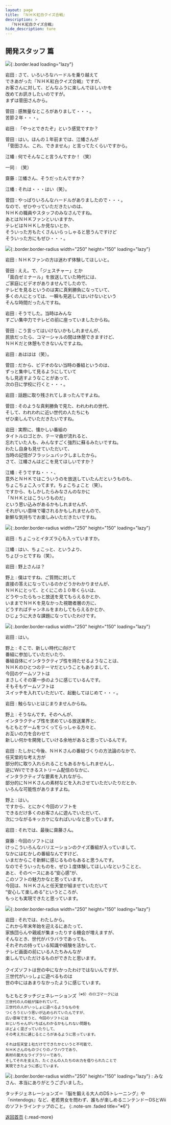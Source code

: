 ```yaml
---
layout: page
title: 『ＮＨＫ紅白クイズ合戦』
description: >
  『ＮＨＫ紅白クイズ合戦』
hide_description: ture
---
```


## 開発スタッフ 篇

![](/interviews/jp/wii/rqij/vol2/img/mainvisual5.jpg){:.border.lead loading="lazy"}

岩田
: さて、いろいろなハードルを乗り越えて<br>できあがった『ＮＨＫ紅白クイズ合戦』ですが、<br>お客さんに対して、どんなふうに楽しんでほしいかを<br>改めてお訊きしたいのですが。<br>まずは菅田さんから。

菅田
: 感無量なところがありまして・・・。<br>苦節２年・・・。

岩田
: 「やっとできたぞ」という感覚ですか？

菅田
: はい。ほんの１年前までは、江幡さんが<br>「菅田さん、これ、できません」と言ってたくらいですから。

江幡
: 何でそんなこと言うんですか！（笑）

一同
: （笑）

齋藤
: 江幡さん、そうだったんですか？

江幡
: それは・・・はい（笑）。

菅田
: やっぱりいろんなハードルがありましたので・・・。<br>なので、ぜひやっていただきたいのは、<br>ＮＨＫの職員やスタッフのみなさんですね。<br>あとはＮＨＫファンといいますか、<br>テレビはＮＨＫしか見ないとか、<br>そういった方もたくさんいらっしゃると思うんですけど<br>そういった方にもぜひ・・・。

![](/interviews/jp/wii/rqij/vol2/img/photo12.jpg){:.border.border-radius width="250" height="150" loading="lazy"}

岩田
: ＮＨＫファンの方は迷わず体験してほしいと。

菅田
: ええ。で、「ジェスチャー」とか<br>「面白ゼミナール」を放送していた時代には、<br>ご家庭にビデオがありませんでしたので、<br>テレビを見るというのは実に真剣勝負になっていて、<br>多くの人にとっては、一瞬も見逃してはいけないという<br>そんな時間だったんですね。

岩田
: そうでした。当時はみんな<br>すごい集中力でテレビの前に座っていましたからね。

菅田
: こう言ってはいけないかもしれませんが、<br>民放だったら、コマーシャルの間は休憩できますけど、<br>ＮＨＫだと休憩もできないんですよね。

岩田
: あははは（笑）。

菅田
: だから、ビデオのない当時の番組というのは、<br>ずっと集中して見るようにしていて<br>もし見逃すようなことがあって、<br>次の日に学校に行くと・・・。

岩田
: 話題に取り残されてしまったんですよね。

菅田
: そのような真剣勝負で見た、われわれの世代、<br>そして、われわれに近い世代の人たちにも<br>ぜひ楽しんでいただきたいですね。

岩田
: 実際に、懐かしい番組の<br>タイトルロゴとか、テーマ曲が流れると、<br>忘れていた人も、みんなすごく強烈に蘇るみたいですね。<br>わたし自身も見せていただいて、<br>当時の記憶がフラッシュバックしましたから。<br>さて、江幡さんはどこを見てほしいですか？

江幡
: そうですね・・・、<br>意外とＮＨＫではこういうのを放送していたんだというものも、<br>ちょこちょこ入ってます。ちょこちょこと（笑）。<br>ですから、もしかしたらみなさんのなかに<br>「ＮＨＫとはこういうものだ」<br>という思い込みがあるかもしれませんが、<br>それがいい意味で壊されるかもしれませんので、<br>新鮮な気持ちでお楽しみいただきたいですね。

![](/interviews/jp/wii/rqij/vol2/img/photo13.jpg){:.border.border-radius width="250" height="150" loading="lazy"}

岩田
: ちょこっとイタズラ心も入っていますか。

江幡
: はい、ちょこっと、というより、<br>ちょびっとですね（笑）。

岩田
: 野上さんは？

野上
: 僕はですね、ご質問に対して<br>直接の答えになっているのかどうかわかりませんが、<br>ＮＨＫにとって、とくにこの１０年くらいは、<br>どうやったらもっと放送を見てもらえるかとか、<br>いままでＮＨＫを見なかった視聴者層の方に、<br>どうすればチャンネルをまわしてもらえるかとか、<br>ひじょうに大きな課題になっていたわけです。

![](/interviews/jp/wii/rqij/vol2/img/photo14.jpg){:.border.border-radius width="250" height="150" loading="lazy"}

岩田
: はい。

野上
: そこで、新しい時代に向けて<br>番組に参加していただいたり、<br>番組自体にインタラクティブ性を持たせるようなことは、<br>ＮＨＫのひとつのテーマだということもありまして、<br>今回のゲームソフトは<br>まさしくその第一歩のように感じているんです。<br>そもそもゲームソフトは<br>スイッチを入れていただいて、起動してはじめて・・・。

岩田
: 触らないとはじまりませんからね。

野上
: そうなんです。そのへんが、<br>インタラクティブ性を求めている放送業界と、<br>もともとゲームをつくってらっしゃる方々と、<br>お互いの力を合わせて<br>新しい何かを開発していける余地があると思っているんです。

岩田
: たしかに今後、ＮＨＫさんの番組づくりの方法論のなかで、<br>任天堂的な考え方が<br>部分的に取り入れられることもあるかもしれませんし、<br>逆にWiiでできるストリーム配信のなかに、<br>インタラクティブな要素を入れながら、<br>部分的にＮＨＫさんの素材などを入れさせていただいたりだとか、<br>いろんな可能性がありますよね。

野上
: はい。<br>ですから、とにかく今回のソフトを<br>できるだけ多くのお客さんに遊んでいただいて、<br>次につながるキッカケになればいいなと思っています。

岩田
: それでは、最後に齋藤さん。

齋藤
: 今回のソフトには<br>けっこういろんなバリエーションのクイズ番組が入っていまして、<br>なかにはむかしの番組なんですけど、<br>いまだからこそ新鮮に感じるものもあると思うんです。<br>なのでそういったものを、ぜひ１度体験してほしいなということと、<br>あと、そのベースにある“安心感”が、<br>このソフトの魅力かなと思っています。<br>今回は、ＮＨＫさんと任天堂が組ませていただいて<br>“安心して楽しめる”というところが、<br>もっとも実現できたと思っています。

![](/interviews/jp/wii/rqij/vol2/img/photo15.jpg){:.border.border-radius width="250" height="150" loading="lazy"}

岩田
: それでは、わたしから。<br>これから年末年始を迎えるにあたって、<br>家族団らんや親戚が集まったりする機会が増えますが、<br>そんなとき、世代がバラバラであっても、<br>それぞれの持っている知識や経験を活かして、<br>テレビ画面の前にいる人たちみんなが<br>楽しんでいただけるものができたと思います。<br><br>クイズソフトは世の中になかったわけではないんですが、<br>三世代がいっしょに遊べるものは<br>世の中にはあまりなかったように感じています。<br><br>もともとタッチジェネレーションズ<SUP>（※6）のロゴマークには<br>三世代の人の絵が描かれていて、<br>三世代の人がいっしょに遊べるようなものを<br>つくろうという思いが込められていたんですが、<br>広い意味で言うと、今回のソフトには<br>おじいちゃんがいちばんわかるかもしれない問題も<br>ほどよく混ざっていたりして、<br>その考え方に通じるところがあるように思っています。<br><br>それは任天堂１社だけでできたかというと不可能で、<br>ＮＨＫさんのものづくりのノウハウであり、<br>素材の莫大なライブラリーであり、<br>そしてそれを支えた、たくさんの人たちのお力を借りられたことで<br>実現できたように感じています。

![](/interviews/jp/wii/rqij/vol2/img/photo16.jpg){:.border.border-radius width="250" height="150" loading="lazy"}
: みなさん、本当にありがとうございました。

タッチジェネレーションズ＝『脳を鍛える大人のDSトレーニング』や『nintendogs』など、老若男女を問わず、誰もが楽しめるニンテンドーDSとWiiのソフトラインナップのこと。
{:.note-sm .faded title="※6"}

[返回首页](../../../../../)
{:.read-more}

